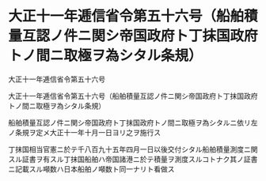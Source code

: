 # 大正十一年逓信省令第五十六号（船舶積量互認ノ件ニ関シ帝国政府ト丁抹国政府トノ間ニ取極ヲ為シタル条規）

大正十一年逓信省令第五十六号

大正十一年逓信省令第五十六号（船舶積量互認ノ件ニ関シ帝国政府ト丁抹国政府トノ間ニ取極ヲ為シタル条規）

船舶積量互認ノ件ニ関シ帝国政府ト丁抹国政府トノ間ニ取極ヲ為シタルニ依リ左ノ条規ヲ定メ大正十一年十月一日ヨリ之ヲ施行ス

丁抹国相当官憲ニ於テ千八百九十五年四月一日以後交付シタル船舶積量測度ニ関スル証書ヲ有スル丁抹国船舶ハ帝国諸港ニ於テ積量ヲ測度スルコトナク其ノ証書ニ記載スル噸数ハ日本船舶ノ噸数ト同一ナリト看做ス
